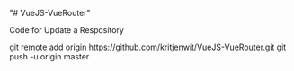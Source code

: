 "# VueJS-VueRouter" 

Code for Update a Respository

git remote add origin https://github.com/kritjenwit/VueJS-VueRouter.git
git push -u origin master